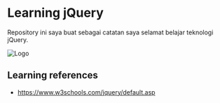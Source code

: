 
# Learning jQuery 
Repository ini saya buat sebagai catatan saya selamat belajar teknologi jQuery.

![Logo](https://upload.wikimedia.org/wikipedia/commons/thumb/f/fd/JQuery-Logo.svg/524px-JQuery-Logo.svg.png?20200715135602)

## Learning references
- https://www.w3schools.com/jquery/default.asp

